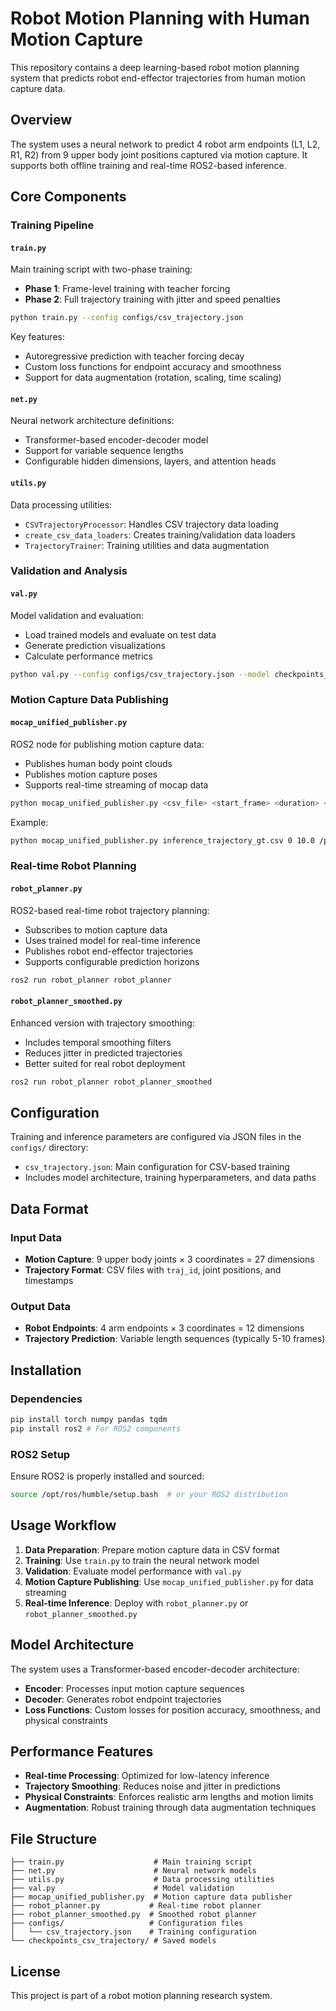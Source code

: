 # Robot Motion Planning with Human Motion Capture

This repository contains a deep learning-based robot motion planning system that predicts robot end-effector trajectories from human motion capture data.

## Overview

The system uses a neural network to predict 4 robot arm endpoints (L1, L2, R1, R2) from 9 upper body joint positions captured via motion capture. It supports both offline training and real-time ROS2-based inference.

## Core Components

### Training Pipeline

#### `train.py`
Main training script with two-phase training:
- **Phase 1**: Frame-level training with teacher forcing
- **Phase 2**: Full trajectory training with jitter and speed penalties

```bash
python train.py --config configs/csv_trajectory.json
```

Key features:
- Autoregressive prediction with teacher forcing decay
- Custom loss functions for endpoint accuracy and smoothness
- Support for data augmentation (rotation, scaling, time scaling)

#### `net.py`
Neural network architecture definitions:
- Transformer-based encoder-decoder model
- Support for variable sequence lengths
- Configurable hidden dimensions, layers, and attention heads

#### `utils.py`
Data processing utilities:
- `CSVTrajectoryProcessor`: Handles CSV trajectory data loading
- `create_csv_data_loaders`: Creates training/validation data loaders
- `TrajectoryTrainer`: Training utilities and data augmentation

### Validation and Analysis

#### `val.py`
Model validation and evaluation:
- Load trained models and evaluate on test data
- Generate prediction visualizations
- Calculate performance metrics

```bash
python val.py --config configs/csv_trajectory.json --model checkpoints_csv_trajectory/best_model.pth
```

### Motion Capture Data Publishing

#### `mocap_unified_publisher.py`
ROS2 node for publishing motion capture data:
- Publishes human body point clouds
- Publishes motion capture poses
- Supports real-time streaming of mocap data

```bash
python mocap_unified_publisher.py <csv_file> <start_frame> <duration> <data_path>
```

Example:
```bash
python mocap_unified_publisher.py inference_trajectory_gt.csv 0 10.0 /path/to/mocap/data
```

### Real-time Robot Planning

#### `robot_planner.py`
ROS2-based real-time robot trajectory planning:
- Subscribes to motion capture data
- Uses trained model for real-time inference
- Publishes robot end-effector trajectories
- Supports configurable prediction horizons

```bash
ros2 run robot_planner robot_planner
```

#### `robot_planner_smoothed.py`
Enhanced version with trajectory smoothing:
- Includes temporal smoothing filters
- Reduces jitter in predicted trajectories
- Better suited for real robot deployment

```bash
ros2 run robot_planner robot_planner_smoothed
```

## Configuration

Training and inference parameters are configured via JSON files in the `configs/` directory:

- `csv_trajectory.json`: Main configuration for CSV-based training
- Includes model architecture, training hyperparameters, and data paths

## Data Format

### Input Data
- **Motion Capture**: 9 upper body joints × 3 coordinates = 27 dimensions
- **Trajectory Format**: CSV files with `traj_id`, joint positions, and timestamps

### Output Data
- **Robot Endpoints**: 4 arm endpoints × 3 coordinates = 12 dimensions
- **Trajectory Prediction**: Variable length sequences (typically 5-10 frames)

## Installation

### Dependencies
```bash
pip install torch numpy pandas tqdm
pip install ros2 # For ROS2 components
```

### ROS2 Setup
Ensure ROS2 is properly installed and sourced:
```bash
source /opt/ros/humble/setup.bash  # or your ROS2 distribution
```

## Usage Workflow

1. **Data Preparation**: Prepare motion capture data in CSV format
2. **Training**: Use `train.py` to train the neural network model
3. **Validation**: Evaluate model performance with `val.py`
4. **Motion Capture Publishing**: Use `mocap_unified_publisher.py` for data streaming
5. **Real-time Inference**: Deploy with `robot_planner.py` or `robot_planner_smoothed.py`

## Model Architecture

The system uses a Transformer-based encoder-decoder architecture:
- **Encoder**: Processes input motion capture sequences
- **Decoder**: Generates robot endpoint trajectories
- **Loss Functions**: Custom losses for position accuracy, smoothness, and physical constraints

## Performance Features

- **Real-time Processing**: Optimized for low-latency inference
- **Trajectory Smoothing**: Reduces noise and jitter in predictions
- **Physical Constraints**: Enforces realistic arm lengths and motion limits
- **Augmentation**: Robust training through data augmentation techniques

## File Structure

```
├── train.py                    # Main training script
├── net.py                      # Neural network models
├── utils.py                    # Data processing utilities
├── val.py                      # Model validation
├── mocap_unified_publisher.py  # Motion capture data publisher
├── robot_planner.py           # Real-time robot planner
├── robot_planner_smoothed.py  # Smoothed robot planner
├── configs/                   # Configuration files
│   └── csv_trajectory.json    # Training configuration
└── checkpoints_csv_trajectory/ # Saved models
```

## License

This project is part of a robot motion planning research system.